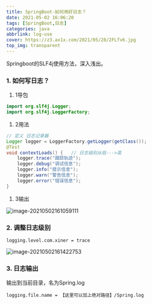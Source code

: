 ```yaml
---
title: SpringBoot-如何用好日志？ 
date: 2021-05-02 16:06:20 
tags: [SpringBoot,日志]
categories: java 
abbrlink: log-use 
cover: https://z3.ax1x.com/2021/05/28/2FLfv6.jpg
top_img: transparent
---
```


Springboot的SLF4j使用方法，深入浅出。

<!-- more -->

### 1. 如何写日志？

1. 1导包

```java
import org.slf4j.Logger;
import org.slf4j.LoggerFactory;
```

1. 2用法

```java
// 定义 日志记录器
Logger logger = LoggerFactory.getLogger(getClass());
@Test
void contextLoads() {	// 日志级别从低--->高
    logger.trace("跟踪轨迹");
    logger.debug("调试信息");
    logger.info("提示信息");
    logger.warn("警告信息");
    logger.error("错误信息");
}
```

1. 3输出

![image-20210502161059111](https://i.loli.net/2021/05/02/At5pg4WwVHoFzKm.png)

### 2. 调整日志级别

```properties
logging.level.com.xiner = trace
```

![image-20210502161422753](https://i.loli.net/2021/05/02/DNaYqRiG7k4n51M.png)

### 3. 日志输出

输出到当前目录，名为Spring.log

```properties
logging.file.name = 【这里可以加上绝对路径】/Spring.log
```

